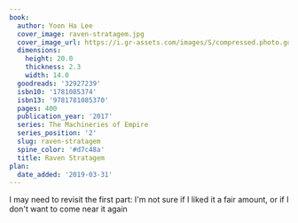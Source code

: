 ```yaml
---
book:
  author: Yoon Ha Lee
  cover_image: raven-stratagem.jpg
  cover_image_url: https://i.gr-assets.com/images/S/compressed.photo.goodreads.com/books/1478799108l/32927239._SX98_.jpg
  dimensions:
    height: 20.0
    thickness: 2.3
    width: 14.0
  goodreads: '32927239'
  isbn10: '1781085374'
  isbn13: '9781781085370'
  pages: 400
  publication_year: '2017'
  series: The Machineries of Empire
  series_position: '2'
  slug: raven-stratagem
  spine_color: '#d7c48a'
  title: Raven Stratagem
plan:
  date_added: '2019-03-31'
---
```


I may need to revisit the first part: I'm not sure if I liked it a fair amount, or if I don't want to come near it again
